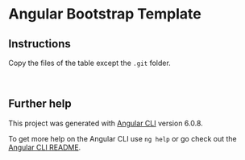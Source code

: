 # Angular Bootstrap Template

## Instructions

Copy the files of the table except the `.git` folder.

<br>

## Further help

This project was generated with [Angular CLI](https://github.com/angular/angular-cli) version 6.0.8.

To get more help on the Angular CLI use `ng help` or go check out the [Angular CLI README](https://github.com/angular/angular-cli/blob/master/README.md).
